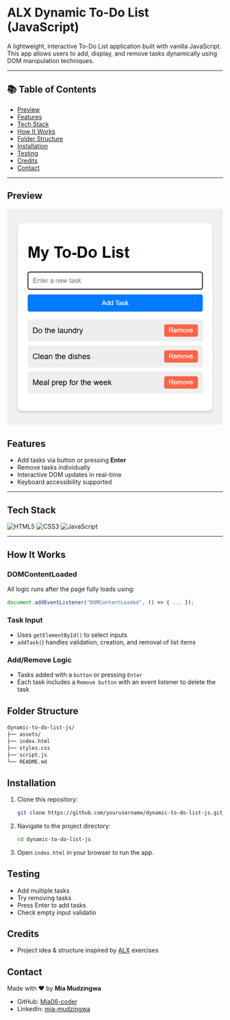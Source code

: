 # ALX Dynamic To-Do List (JavaScript)

A lightweight, interactive To-Do List application built with vanilla JavaScript. This app allows users to add, display, and remove tasks dynamically using DOM manipulation techniques.

---

## 📚 Table of Contents

- [Preview](#preview)
- [Features](#features)
- [Tech Stack](#tech-stack)
- [How It Works](#how-it-works)
- [Folder Structure](#folder-structure)
- [Installation](#installation)
- [Testing](#testing)
- [Credits](#credits)
- [Contact](#contact)

---

## Preview

![Demo Screenshot](./assets/todo1.png)

## Features

- Add tasks via button or pressing **Enter**
- Remove tasks individually
- Interactive DOM updates in real-time
- Keyboard accessibility supported

---

## Tech Stack

![HTML5](https://img.shields.io/badge/HTML5-E34F26?style=flat&logo=html5&logoColor=white)
![CSS3](https://img.shields.io/badge/CSS3-1572B6?style=flat&logo=css3&logoColor=white)
![JavaScript](https://img.shields.io/badge/JavaScript-F7DF1E?style=flat&logo=javascript&logoColor=black)

---

## How It Works

### DOMContentLoaded

All logic runs after the page fully loads using:

```js
document.addEventListener("DOMContentLoaded", () => { ... });
```

### Task Input

- Uses `getElementById()` to select inputs
- `addTask(`) handles validation, creation, and removal of list items

### Add/Remove Logic

- Tasks added with a `button` or pressing `Enter`
- Each task includes a `Remove button` with an event listener to delete the task

## Folder Structure

```plaintext
dynamic-to-do-list-js/
├── assets/
├── index.html
├── styles.css
├── script.js
└── README.md
```

## Installation

1. Clone this repository:

   ```bash
   git clone https://github.com/yourusername/dynamic-to-do-list-js.git
   ```

2. Navigate to the project directory:

   ```bash
   cd dynamic-to-do-list-js
   ```

3. Open `index.html` in your browser to run the app.

## Testing

- Add multiple tasks
- Try removing tasks
- Press Enter to add tasks
- Check empty input validatio

## Credits

- Project idea & structure inspired by [ALX](https://www.alxafrica.com/) exercises

## Contact

Made with ❤️ by **Mia Mudzingwa**

- GitHub: [Mia06-coder](https://github.com/Mia06-coder)
- LinkedIn: [mia-mudzingwa](https://www.linkedin.com/in/mia-mudzingwa)
